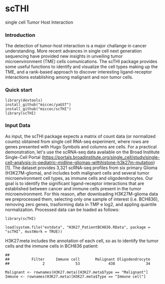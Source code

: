 # scTHI
single cell Tumor Host Interaction 
### Introduction
The detection of tumor-host interaction is a major challange in cancer understanding. More recent advances in single cell next generation sequencing have provided new insights in unveiling tumor microenvironment (TME) cells comunications.
The scTHI package provides some useful functions to identify and visualize the cell types making up the TME, and a rank-based approach to discover interesting ligand-receptor interactions establishing among malignant and non tumor cells.
 

### Quick start
```{r,message=FALSE,warning=FALSE, eval=FALSE, echo=TRUE}
library(devtools)
install_github("miccec/yaGST")
install_github("miccec/scTHI")
library(scTHI)
```
### Input Data
As input, the scTHI package expects a matrix of count data (or normalized counts) obtained from single cell RNA-seq experiment, where rows are genes presented with Hugo Symbols and columns are cells. For a practical demonstration, let's use the scRNA-seq data available on the Broad Institute Single-Cell Portal (https://portals.broadinstitute.org/single_cell/study/single-cell-analysis-in-pediatric-midline-gliomas-withhistone-h3k27m-mutation) [1]. The dataset provides 3,321 scRNA-seq profiles from six primary Glioma (H3K27M-glioma), and includes both malignant cells and several tumor microenvironment cell types, as immune cells and oligodendrocytes. Our goal is to identify the significant ligand-receptor interactions that are established between cancer and immune cells present in the tumor microenvironment. For this reason, after downloading H3K27M-glioma data we preprocessed them, selecting only one sample of interest (i.e. BCH836), removing zero genes, trasforming data in TMP e log2, and appling quantile normalization. Processed data can be loaded as follows:

```{r,message=FALSE,warning=FALSE, eval=FALSE, echo=TRUE}
library(scTHI)
```
```{r,message=FALSE,warning=FALSE, eval=FALSE, echo=TRUE}
load(system.file("extdata", "H3K27_PatientBCH836.RData", package = "scTHI", mustWork = TRUE))
```
H3K27.meta includes the annotation of each cell, so as to identify the tumor cells and the immune cells in BCH836 patient:
```
## 
##          Filter     Immune cell       Malignant Oligodendrocyte 
##               2              53             438              34
```

```{r}
Malignant <- rownames(H3K27.meta)[H3K27.meta$Type == "Malignant"]
Immune <- rownames(H3K27.meta)[H3K27.meta$Type == "Immune cell"]
```
